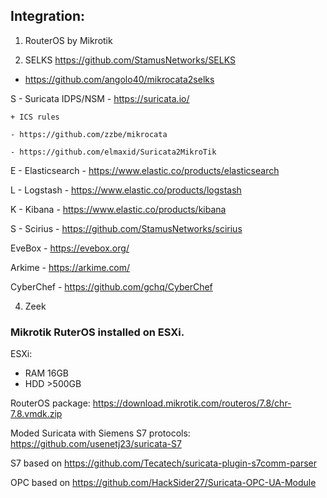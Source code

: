 ## Integration:

1. RouterOS by Mikrotik

2. SELKS https://github.com/StamusNetworks/SELKS
  
  - https://github.com/angolo40/mikrocata2selks
  
  S - Suricata IDPS/NSM - https://suricata.io/

    + ICS rules
  
    - https://github.com/zzbe/mikrocata
    
    - https://github.com/elmaxid/Suricata2MikroTik
    
  E - Elasticsearch - https://www.elastic.co/products/elasticsearch
  
  L - Logstash - https://www.elastic.co/products/logstash
  
  K - Kibana - https://www.elastic.co/products/kibana
  
  S - Scirius - https://github.com/StamusNetworks/scirius
  
  EveBox - https://evebox.org/
  
  Arkime - https://arkime.com/
  
  CyberChef - https://github.com/gchq/CyberChef
 
  
 4. Zeek
 
### Mikrotik RuterOS installed on ESXi.

ESXi:
- RAM 16GB
- HDD >500GB

RouterOS package: https://download.mikrotik.com/routeros/7.8/chr-7.8.vmdk.zip

Moded Suricata with Siemens S7 protocols: https://github.com/usenetj23/suricata-S7

S7 based on https://github.com/Tecatech/suricata-plugin-s7comm-parser

OPC based on https://github.com/HackSider27/Suricata-OPC-UA-Module
